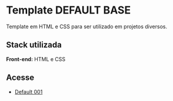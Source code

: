 
# Template DEFAULT BASE

Template em HTML e CSS para ser utilizado em projetos diversos.


## Stack utilizada

**Front-end:** HTML e CSS


## Acesse

 - [Default 001](https://htti42.github.io/template-default-001/)
